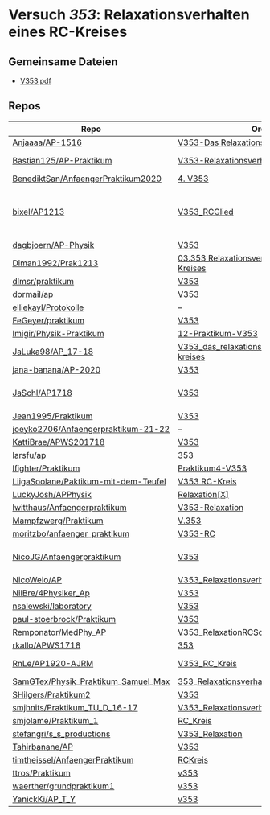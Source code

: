 # Versuch *353*: Relaxationsverhalten eines RC-Kreises

## Gemeinsame Dateien
- [V353.pdf](https://docs.google.com/viewer?url=https://raw.githubusercontent.com/BenediktSan/AnfaengerPraktikum2020/main/Versuche%20Semester%20IV/4.%20V353/V353.pdf)

## Repos

|                                        Repo                                        |                                                                        Ordner                                                                        |                                                                                                                                                                                                                                                                                                                                                                                                                       PDFs                                                                                                                                                                                                                                                                                                                                                                                                                       |
|------------------------------------------------------------------------------------|------------------------------------------------------------------------------------------------------------------------------------------------------|--------------------------------------------------------------------------------------------------------------------------------------------------------------------------------------------------------------------------------------------------------------------------------------------------------------------------------------------------------------------------------------------------------------------------------------------------------------------------------------------------------------------------------------------------------------------------------------------------------------------------------------------------------------------------------------------------------------------------------------------------------------------------------------------------------------------------------------------------|
|[Anjaaaa/AP-1516](../repo/Anjaaaa/AP-1516)                                          |[V353-Das Relaxationsverhalten](https://github.com/Anjaaaa/AP-1516/tree/master/V353-Das%20Relaxationsverhalten)                                       |–                                                                                                                                                                                                                                                                                                                                                                                                                                                                                                                                                                                                                                                                                                                                                                                                                                                 |
|[Bastian125/AP-Praktikum](../repo/Bastian125/AP-Praktikum)                          |[V353-RelaxationsverhaltenRCKreis](https://github.com/Bastian125/AP-Praktikum/tree/master/V353-RelaxationsverhaltenRCKreis)                           |[353 - Realaxationsverhalten des RC-Kreises.pdf](https://docs.google.com/viewer?url=https://raw.githubusercontent.com/Bastian125/AP-Praktikum/master/Versuche/353%20-%20Realaxationsverhalten%20des%20RC-Kreises.pdf)                                                                                                                                                                                                                                                                                                                                                                                                                                                                                                                                                                                                                             |
|[BenediktSan/AnfaengerPraktikum2020](../repo/BenediktSan/AnfaengerPraktikum2020)    |[4. V353](https://github.com/BenediktSan/AnfaengerPraktikum2020/tree/main/Versuche%20Semester%20IV/4.%20V353)                                         |[V353.pdf](https://docs.google.com/viewer?url=https://raw.githubusercontent.com/BenediktSan/AnfaengerPraktikum2020/main/Versuche%20Semester%20IV/4.%20V353/V353.pdf)                                                                                                                                                                                                                                                                                                                                                                                                                                                                                                                                                                                                                                                                              |
|[bixel/AP1213](../repo/bixel/AP1213)                                                |[V353_RCGlied](https://github.com/bixel/AP1213/tree/master/V353_RCGlied)                                                                              |[V353.pdf](https://docs.google.com/viewer?url=https://raw.githubusercontent.com/bixel/AP1213/master/V353_RCGlied/V353.pdf)<br/>[v353_protokoll_auswertung.pdf](https://docs.google.com/viewer?url=https://raw.githubusercontent.com/bixel/AP1213/master/V353_RCGlied/v353_protokoll_auswertung.pdf)<br/>[v353_protokoll_diskussion_nachweise.pdf](https://docs.google.com/viewer?url=https://raw.githubusercontent.com/bixel/AP1213/master/V353_RCGlied/v353_protokoll_diskussion_nachweise.pdf)<br/>[v353_protokoll_durchfuehrung.pdf](https://docs.google.com/viewer?url=https://raw.githubusercontent.com/bixel/AP1213/master/V353_RCGlied/v353_protokoll_durchfuehrung.pdf)<br/>[v353_protokoll_theorie.pdf](https://docs.google.com/viewer?url=https://raw.githubusercontent.com/bixel/AP1213/master/V353_RCGlied/v353_protokoll_theorie.pdf)|
|[dagbjoern/AP-Physik](../repo/dagbjoern/AP-Physik)                                  |[V353](https://github.com/dagbjoern/AP-Physik/tree/master/V353)                                                                                       |[main.pdf](https://docs.google.com/viewer?url=https://raw.githubusercontent.com/dagbjoern/AP-Physik/master/V353/main.pdf)                                                                                                                                                                                                                                                                                                                                                                                                                                                                                                                                                                                                                                                                                                                         |
|[Diman1992/Prak1213](../repo/Diman1992/Prak1213)                                    |[03.353 Relaxationsverhalten eines RC Kreises](https://github.com/Diman1992/Prak1213/tree/master/03.353%20Relaxationsverhalten%20eines%20RC%20Kreises)|[protokoll353.pdf](https://docs.google.com/viewer?url=https://raw.githubusercontent.com/Diman1992/Prak1213/master/03.353%20Relaxationsverhalten%20eines%20RC%20Kreises/protokoll353.pdf)                                                                                                                                                                                                                                                                                                                                                                                                                                                                                                                                                                                                                                                          |
|[dlmsr/praktikum](../repo/dlmsr/praktikum)                                          |[V353](https://github.com/dlmsr/praktikum/tree/master/V353)                                                                                           |–                                                                                                                                                                                                                                                                                                                                                                                                                                                                                                                                                                                                                                                                                                                                                                                                                                                 |
|[dormail/ap](../repo/dormail/ap)                                                    |[V353](https://github.com/dormail/ap/tree/main/V353)                                                                                                  |–                                                                                                                                                                                                                                                                                                                                                                                                                                                                                                                                                                                                                                                                                                                                                                                                                                                 |
|[elliekayl/Protokolle](../repo/elliekayl/Protokolle)                                |–                                                                                                                                                     |[V353_RC-Kreis.pdf](https://docs.google.com/viewer?url=https://raw.githubusercontent.com/elliekayl/Protokolle/master/V100-V354/V353_RC-Kreis.pdf)                                                                                                                                                                                                                                                                                                                                                                                                                                                                                                                                                                                                                                                                                                 |
|[FeGeyer/praktikum](../repo/FeGeyer/praktikum)                                      |[V353](https://github.com/FeGeyer/praktikum/tree/master/3_Semester/V353)                                                                              |[V353.pdf](https://docs.google.com/viewer?url=https://raw.githubusercontent.com/FeGeyer/praktikum/master/3_Semester/PDF%20Dateien/V353.pdf)                                                                                                                                                                                                                                                                                                                                                                                                                                                                                                                                                                                                                                                                                                       |
|[Imigir/Physik-Praktikum](../repo/Imigir/Physik-Praktikum)                          |[12-Praktikum-V353](https://github.com/Imigir/Physik-Praktikum/tree/master/12-Praktikum-V353)                                                         |–                                                                                                                                                                                                                                                                                                                                                                                                                                                                                                                                                                                                                                                                                                                                                                                                                                                 |
|[JaLuka98/AP_17-18](../repo/JaLuka98/AP_17-18)                                      |[V353_das_relaxationsverhalten_eines_rc-kreises](https://github.com/JaLuka98/AP_17-18/tree/master/V353_das_relaxationsverhalten_eines_rc-kreises)     |–                                                                                                                                                                                                                                                                                                                                                                                                                                                                                                                                                                                                                                                                                                                                                                                                                                                 |
|[jana-banana/AP-2020](../repo/jana-banana/AP-2020)                                  |[V353](https://github.com/jana-banana/AP-2020/tree/main/we%20did%20that/V353)                                                                         |–                                                                                                                                                                                                                                                                                                                                                                                                                                                                                                                                                                                                                                                                                                                                                                                                                                                 |
|[JaSchl/AP1718](../repo/JaSchl/AP1718)                                              |[V353](https://github.com/JaSchl/AP1718/tree/master/V353)                                                                                             |[proto353.pdf](https://docs.google.com/viewer?url=https://raw.githubusercontent.com/JaSchl/AP1718/master/V353/proto353.pdf)<br/>[TheorieV353.pdf](https://docs.google.com/viewer?url=https://raw.githubusercontent.com/JaSchl/AP1718/master/V353/TheorieV353.pdf)<br/>[V353.pdf](https://docs.google.com/viewer?url=https://raw.githubusercontent.com/JaSchl/AP1718/master/V353/V353.pdf)                                                                                                                                                                                                                                                                                                                                                                                                                                                         |
|[Jean1995/Praktikum](../repo/Jean1995/Praktikum)                                    |[V353](https://github.com/Jean1995/Praktikum/tree/master/V353)                                                                                        |[V353.pdf](https://docs.google.com/viewer?url=https://raw.githubusercontent.com/Jean1995/Praktikum/master/Protokolle_Fertig/V353.pdf)                                                                                                                                                                                                                                                                                                                                                                                                                                                                                                                                                                                                                                                                                                             |
|[joeyko2706/Anfaengerpraktikum-21-22](../repo/joeyko2706/Anfaengerpraktikum-21-22)  |–                                                                                                                                                     |[v353-Korrektur.pdf](https://docs.google.com/viewer?url=https://raw.githubusercontent.com/joeyko2706/Anfaengerpraktikum-21-22/main/Protokolle/v353-Korrektur.pdf)                                                                                                                                                                                                                                                                                                                                                                                                                                                                                                                                                                                                                                                                                 |
|[KattiBrae/APWS201718](../repo/KattiBrae/APWS201718)                                |[V353](https://github.com/KattiBrae/APWS201718/tree/master/AP1/V353)                                                                                  |–                                                                                                                                                                                                                                                                                                                                                                                                                                                                                                                                                                                                                                                                                                                                                                                                                                                 |
|[larsfu/ap](../repo/larsfu/ap)                                                      |[353](https://github.com/larsfu/ap/tree/master/353)                                                                                                   |–                                                                                                                                                                                                                                                                                                                                                                                                                                                                                                                                                                                                                                                                                                                                                                                                                                                 |
|[lfighter/Praktikum](../repo/lfighter/Praktikum)                                    |[Praktikum4-V353](https://github.com/lfighter/Praktikum/tree/master/Praktikum4-V353)                                                                  |–                                                                                                                                                                                                                                                                                                                                                                                                                                                                                                                                                                                                                                                                                                                                                                                                                                                 |
|[LiigaSoolane/Paktikum-mit-dem-Teufel](../repo/LiigaSoolane/Paktikum-mit-dem-Teufel)|[V353 RC-Kreis](https://github.com/LiigaSoolane/Paktikum-mit-dem-Teufel/tree/main/V353%20RC-Kreis)                                                    |–                                                                                                                                                                                                                                                                                                                                                                                                                                                                                                                                                                                                                                                                                                                                                                                                                                                 |
|[LuckyJosh/APPhysik](../repo/LuckyJosh/APPhysik)                                    |[Relaxation[X]](https://github.com/LuckyJosh/APPhysik/tree/master/Relaxation%5BX%5D)                                                                  |–                                                                                                                                                                                                                                                                                                                                                                                                                                                                                                                                                                                                                                                                                                                                                                                                                                                 |
|[lwitthaus/Anfaengerpraktikum](../repo/lwitthaus/Anfaengerpraktikum)                |[V353-Relaxation](https://github.com/lwitthaus/Anfaengerpraktikum/tree/master/V353-Relaxation)                                                        |–                                                                                                                                                                                                                                                                                                                                                                                                                                                                                                                                                                                                                                                                                                                                                                                                                                                 |
|[Mampfzwerg/Praktikum](../repo/Mampfzwerg/Praktikum)                                |[V.353](https://github.com/Mampfzwerg/Praktikum/tree/master/V.353)                                                                                    |[main.pdf](https://docs.google.com/viewer?url=https://raw.githubusercontent.com/Mampfzwerg/Praktikum/master/V.353/latex-template/main.pdf)                                                                                                                                                                                                                                                                                                                                                                                                                                                                                                                                                                                                                                                                                                        |
|[moritzbo/anfaenger_praktikum](../repo/moritzbo/anfaenger_praktikum)                |[V353-RC](https://github.com/moritzbo/anfaenger_praktikum/tree/main/V353-RC)                                                                          |–                                                                                                                                                                                                                                                                                                                                                                                                                                                                                                                                                                                                                                                                                                                                                                                                                                                 |
|[NicoJG/Anfaengerpraktikum](../repo/NicoJG/Anfaengerpraktikum)                      |[V353](https://github.com/NicoJG/Anfaengerpraktikum/tree/master/V353)                                                                                 |[Abgabe.pdf](https://docs.google.com/viewer?url=https://raw.githubusercontent.com/NicoJG/Anfaengerpraktikum/master/V353/Abgabe.pdf)<br/>[Abgabe_korrigiert.pdf](https://docs.google.com/viewer?url=https://raw.githubusercontent.com/NicoJG/Anfaengerpraktikum/master/V353/Abgabe_korrigiert.pdf)<br/>[V353_Feedback.pdf](https://docs.google.com/viewer?url=https://raw.githubusercontent.com/NicoJG/Anfaengerpraktikum/master/V353/V353_Feedback.pdf)                                                                                                                                                                                                                                                                                                                                                                                           |
|[NicoWeio/AP](../repo/NicoWeio/AP)                                                  |[V353_Relaxationsverhalten_eines_RC_Kreises](https://github.com/NicoWeio/AP/tree/gh-pages/V353_Relaxationsverhalten_eines_RC_Kreises)                 |[main.pdf](https://docs.google.com/viewer?url=https://raw.githubusercontent.com/NicoWeio/AP/gh-pages/V353_Relaxationsverhalten_eines_RC_Kreises/build/main.pdf)                                                                                                                                                                                                                                                                                                                                                                                                                                                                                                                                                                                                                                                                                   |
|[NilBre/4Physiker_Ap](../repo/NilBre/4Physiker_Ap)                                  |[V353](https://github.com/NilBre/4Physiker_Ap/tree/master/V353)                                                                                       |–                                                                                                                                                                                                                                                                                                                                                                                                                                                                                                                                                                                                                                                                                                                                                                                                                                                 |
|[nsalewski/laboratory](../repo/nsalewski/laboratory)                                |[V353](https://github.com/nsalewski/laboratory/tree/master/V353)                                                                                      |–                                                                                                                                                                                                                                                                                                                                                                                                                                                                                                                                                                                                                                                                                                                                                                                                                                                 |
|[paul-stoerbrock/Praktikum](../repo/paul-stoerbrock/Praktikum)                      |[V353](https://github.com/paul-stoerbrock/Praktikum/tree/master/V353)                                                                                 |–                                                                                                                                                                                                                                                                                                                                                                                                                                                                                                                                                                                                                                                                                                                                                                                                                                                 |
|[Remponator/MedPhy_AP](../repo/Remponator/MedPhy_AP)                                |[V353_RelaxationRCSchwingkreis](https://github.com/Remponator/MedPhy_AP/tree/master/V353_RelaxationRCSchwingkreis)                                    |[Main.pdf](https://docs.google.com/viewer?url=https://raw.githubusercontent.com/Remponator/MedPhy_AP/master/V353_RelaxationRCSchwingkreis/Main.pdf)                                                                                                                                                                                                                                                                                                                                                                                                                                                                                                                                                                                                                                                                                               |
|[rkallo/APWS1718](../repo/rkallo/APWS1718)                                          |[353](https://github.com/rkallo/APWS1718/tree/master/353)                                                                                             |[V353.pdf](https://docs.google.com/viewer?url=https://raw.githubusercontent.com/rkallo/APWS1718/master/353/V353.pdf)                                                                                                                                                                                                                                                                                                                                                                                                                                                                                                                                                                                                                                                                                                                              |
|[RnLe/AP1920-AJRM](../repo/RnLe/AP1920-AJRM)                                        |[V353_RC_Kreis](https://github.com/RnLe/AP1920-AJRM/tree/master/V353_RC_Kreis)                                                                        |[Bock_Lehner_Korrektur.pdf](https://docs.google.com/viewer?url=https://raw.githubusercontent.com/RnLe/AP1920-AJRM/master/V353_RC_Kreis/Bock_Lehner_Korrektur.pdf)<br/>[V353 RC-Kreis.pdf](https://docs.google.com/viewer?url=https://raw.githubusercontent.com/RnLe/AP1920-AJRM/master/V353_RC_Kreis/V353%20RC-Kreis.pdf)                                                                                                                                                                                                                                                                                                                                                                                                                                                                                                                         |
|[SamGTex/Physik_Praktikum_Samuel_Max](../repo/SamGTex/Physik_Praktikum_Samuel_Max)  |[353_Relaxationsverhalten_eines_rc_kreis](https://github.com/SamGTex/Physik_Praktikum_Samuel_Max/tree/master/353_Relaxationsverhalten_eines_rc_kreis) |–                                                                                                                                                                                                                                                                                                                                                                                                                                                                                                                                                                                                                                                                                                                                                                                                                                                 |
|[SHilgers/Praktikum2](../repo/SHilgers/Praktikum2)                                  |[V353](https://github.com/SHilgers/Praktikum2/tree/master/V353)                                                                                       |–                                                                                                                                                                                                                                                                                                                                                                                                                                                                                                                                                                                                                                                                                                                                                                                                                                                 |
|[smjhnits/Praktikum_TU_D_16-17](../repo/smjhnits/Praktikum_TU_D_16-17)              |[V353_Relaxationsverhalten](https://github.com/smjhnits/Praktikum_TU_D_16-17/tree/master/Anf%C3%A4ngerpraktikum/Protokolle/V353_Relaxationsverhalten) |[V353.pdf](https://docs.google.com/viewer?url=https://raw.githubusercontent.com/smjhnits/Praktikum_TU_D_16-17/master/Anf%C3%A4ngerpraktikum/Fertige%20Protokolle/V353.pdf)                                                                                                                                                                                                                                                                                                                                                                                                                                                                                                                                                                                                                                                                        |
|[smjolame/Praktikum_1](../repo/smjolame/Praktikum_1)                                |[RC_Kreis](https://github.com/smjolame/Praktikum_1/tree/master/RC_Kreis)                                                                              |–                                                                                                                                                                                                                                                                                                                                                                                                                                                                                                                                                                                                                                                                                                                                                                                                                                                 |
|[stefangri/s_s_productions](../repo/stefangri/s_s_productions)                      |[V353_Relaxation](https://github.com/stefangri/s_s_productions/tree/master/PHY341/V353_Relaxation)                                                    |–                                                                                                                                                                                                                                                                                                                                                                                                                                                                                                                                                                                                                                                                                                                                                                                                                                                 |
|[Tahirbanane/AP](../repo/Tahirbanane/AP)                                            |[V353](https://github.com/Tahirbanane/AP/tree/main/V353)                                                                                              |[main.pdf](https://docs.google.com/viewer?url=https://raw.githubusercontent.com/Tahirbanane/AP/main/V353/main.pdf)                                                                                                                                                                                                                                                                                                                                                                                                                                                                                                                                                                                                                                                                                                                                |
|[timtheissel/AnfaengerPraktikum](../repo/timtheissel/AnfaengerPraktikum)            |[RCKreis](https://github.com/timtheissel/AnfaengerPraktikum/tree/main/RCKreis)                                                                        |[V353.pdf](https://docs.google.com/viewer?url=https://raw.githubusercontent.com/timtheissel/AnfaengerPraktikum/main/RCKreis/V353.pdf)                                                                                                                                                                                                                                                                                                                                                                                                                                                                                                                                                                                                                                                                                                             |
|[ttros/Praktikum](../repo/ttros/Praktikum)                                          |[v353](https://github.com/ttros/Praktikum/tree/main/Protokolle/v353)                                                                                  |–                                                                                                                                                                                                                                                                                                                                                                                                                                                                                                                                                                                                                                                                                                                                                                                                                                                 |
|[waerther/grundpraktikum1](../repo/waerther/grundpraktikum1)                        |[v353](https://github.com/waerther/grundpraktikum1/tree/main/v353)                                                                                    |–                                                                                                                                                                                                                                                                                                                                                                                                                                                                                                                                                                                                                                                                                                                                                                                                                                                 |
|[YanickKi/AP_T_Y](../repo/YanickKi/AP_T_Y)                                          |[v353](https://github.com/YanickKi/AP_T_Y/tree/main/v353)                                                                                             |–                                                                                                                                                                                                                                                                                                                                                                                                                                                                                                                                                                                                                                                                                                                                                                                                                                                 |
